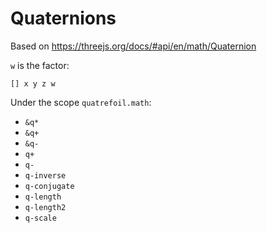 # Quaternions

Based on <https://threejs.org/docs/#api/en/math/Quaternion>

`w` is the factor:

```
[] x y z w
```

Under the scope `quatrefoil.math`:

- `&q*`
- `&q+`
- `&q-`
- `q+`
- `q-`
- `q-inverse`
- `q-conjugate`
- `q-length`
- `q-length2`
- `q-scale`
